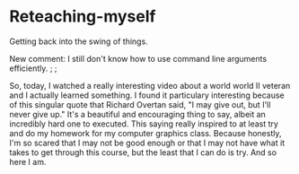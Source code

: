 # Reteaching-myself
Getting back into the swing of things.

New comment: I still don't know how to use command line arguments efficiently. ; ;


So, today, I watched a really interesting video about a world world II veteran and I actually learned something. I found it particulary interesting because of this singular quote that Richard Overtan said, "I may give out, but I'll never give up." It's a beautiful and encouraging thing to say, albeit an incredibly hard one to executed. This saying really inspired to at least try and do my homework for my computer graphics class. Because honestly, I'm so scared that I may not be good enough or that I may not have what it takes to get through this course, but the least that I can do is try. And so here I am. 
